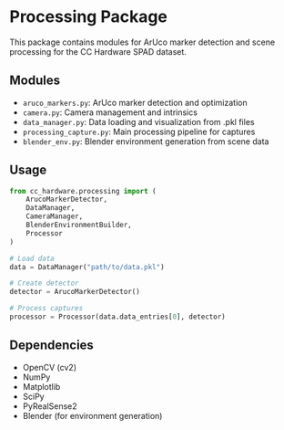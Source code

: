 # Processing Package

This package contains modules for ArUco marker detection and scene processing for the CC Hardware SPAD dataset.

## Modules

- `aruco_markers.py`: ArUco marker detection and optimization
- `camera.py`: Camera management and intrinsics
- `data_manager.py`: Data loading and visualization from .pkl files
- `processing_capture.py`: Main processing pipeline for captures
- `blender_env.py`: Blender environment generation from scene data

## Usage

```python
from cc_hardware.processing import (
    ArucoMarkerDetector,
    DataManager,
    CameraManager,
    BlenderEnvironmentBuilder,
    Processor
)

# Load data
data = DataManager("path/to/data.pkl")

# Create detector
detector = ArucoMarkerDetector()

# Process captures
processor = Processor(data.data_entries[0], detector)
```

## Dependencies

- OpenCV (cv2)
- NumPy
- Matplotlib
- SciPy
- PyRealSense2
- Blender (for environment generation)
